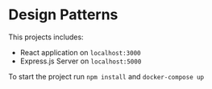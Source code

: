 # Design Patterns

This projects includes:

- React application on `localhost:3000` 
- Express.js Server on `localhost:5000`

To start the project run `npm install` and `docker-compose up`
